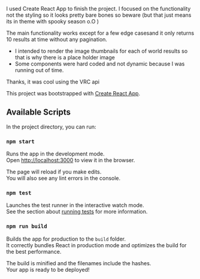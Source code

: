 I used Create React App to finish the project.
I focused on the functionality not the styling so it looks pretty bare bones so beware (but that just means its in theme with spooky season o.O )

The main functionality works except for a few edge casesand it only returns 10 results at time without any pagination.
- I intended to render the image thumbnails for each of world results so that is why there is a place holder image
- Some components were hard coded and not dynamic because I was running out of time. 

Thanks, it was cool using the VRC api

This project was bootstrapped with [Create React App](https://github.com/facebook/create-react-app).

## Available Scripts

In the project directory, you can run:

### `npm start`

Runs the app in the development mode.<br />
Open [http://localhost:3000](http://localhost:3000) to view it in the browser.

The page will reload if you make edits.<br />
You will also see any lint errors in the console.

### `npm test`

Launches the test runner in the interactive watch mode.<br />
See the section about [running tests](https://facebook.github.io/create-react-app/docs/running-tests) for more information.

### `npm run build`

Builds the app for production to the `build` folder.<br />
It correctly bundles React in production mode and optimizes the build for the best performance.

The build is minified and the filenames include the hashes.<br />
Your app is ready to be deployed!


